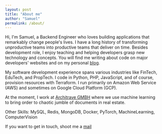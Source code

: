 ```yaml
---
layout: post
title: "About me"
author: "Samuel"
permalink: /about/
---
```


Hi, I'm Samuel, a Backend Engineer who loves building applications that remarkably change people's lives. I have a long history of transforming unproductive teams into productive teams that deliver on time. Besides development role, I enjoy teaching and helping developers grasp new technology and concepts. You will find me writing about code on major developers' websites and on my personal [blog](https://hubofco.de).

My software development experience spans various industries like FinTech, EduTech, and PropTech. I code in Python, PHP, JavaScript, and of course, provision resources with Terraform. I run primarily on Amazon Web Service (AWS) and sometimes on Google Cloud Platform (GCP).

At the moment, I work at [Architrave GMBH](https://www.architrave.de/) where we use machine learning to bring order to chaotic jumble of documents in real estate.

Other Skills: MySQL, Redis, MongoDB, Docker, PyTorch, MachineLearning, ComputerVision
   
If you want to get in touch, shoot me a  <a href ="mailto:samuel4abiodun@gmail.com">mail</a>
